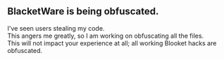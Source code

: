 ## BlacketWare is being obfuscated.
I've seen users stealing my code.<br>
This angers me greatly, so I am working on obfuscating all the files.<br>
This will not impact your experience at all; all working Blooket hacks are obfuscated.
